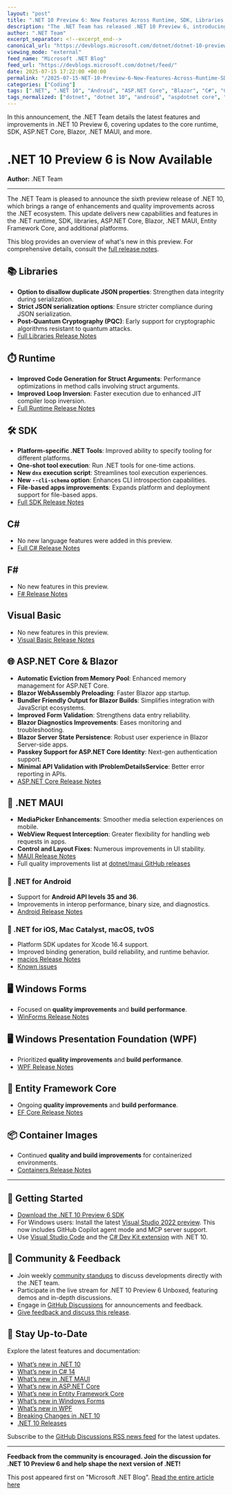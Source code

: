 ```yaml
---
layout: "post"
title: ".NET 10 Preview 6: New Features Across Runtime, SDK, Libraries, ASP.NET Core, Blazor, and More"
description: "The .NET Team has released .NET 10 Preview 6, introducing enhancements in the runtime, SDK, libraries, ASP.NET Core, Blazor, .NET MAUI, and more. Key updates include Post-Quantum Cryptography, improved code generation, Blazor diagnostics, MAUI enhancements, and early support for Android API 35/36. Full release notes are available."
author: ".NET Team"
excerpt_separator: <!--excerpt_end-->
canonical_url: "https://devblogs.microsoft.com/dotnet/dotnet-10-preview-6/"
viewing_mode: "external"
feed_name: "Microsoft .NET Blog"
feed_url: "https://devblogs.microsoft.com/dotnet/feed/"
date: 2025-07-15 17:22:00 +00:00
permalink: "/2025-07-15-NET-10-Preview-6-New-Features-Across-Runtime-SDK-Libraries-ASPNET-Core-Blazor-and-More.html"
categories: ["Coding"]
tags: [".NET", ".NET 10", "Android", "ASP.NET Core", "Blazor", "C#", "Coding", "Containers", "EF Core", "Featured", "Ios", "JSON Serialization", "Mac Catalyst", "MAUI", "News", "Post Quantum Cryptography", "VS", "WinForms", "WPF"]
tags_normalized: ["dotnet", "dotnet 10", "android", "aspdotnet core", "blazor", "csharp", "coding", "containers", "ef core", "featured", "ios", "json serialization", "mac catalyst", "maui", "news", "post quantum cryptography", "vs", "winforms", "wpf"]
---
```


In this announcement, the .NET Team details the latest features and improvements in .NET 10 Preview 6, covering updates to the core runtime, SDK, ASP.NET Core, Blazor, .NET MAUI, and more.<!--excerpt_end-->

# .NET 10 Preview 6 is Now Available

**Author:** .NET Team

---

The .NET Team is pleased to announce the sixth preview release of .NET 10, which brings a range of enhancements and quality improvements across the .NET ecosystem. This update delivers new capabilities and features in the .NET runtime, SDK, libraries, ASP.NET Core, Blazor, .NET MAUI, Entity Framework Core, and additional platforms.

This blog provides an overview of what's new in this preview. For comprehensive details, consult the [full release notes](https://github.com/dotnet/core/tree/main/release-notes/10.0/).

## 📚 Libraries

- **Option to disallow duplicate JSON properties**: Strengthen data integrity during serialization.
- **Strict JSON serialization options**: Ensure stricter compliance during JSON serialization.
- **Post-Quantum Cryptography (PQC)**: Early support for cryptographic algorithms resistant to quantum attacks.
- [Full Libraries Release Notes](https://github.com/dotnet/core/blob/main/release-notes/10.0/preview/preview6/libraries.md)

## ⏱️ Runtime

- **Improved Code Generation for Struct Arguments**: Performance optimizations in method calls involving struct arguments.
- **Improved Loop Inversion**: Faster execution due to enhanced JIT compiler loop inversion.
- [Full Runtime Release Notes](https://github.com/dotnet/core/blob/main/release-notes/10.0/preview/preview6/runtime.md)

## 🛠️ SDK

- **Platform-specific .NET Tools**: Improved ability to specify tooling for different platforms.
- **One-shot tool execution**: Run .NET tools for one-time actions.
- **New `dnx` execution script**: Streamlines tool execution experiences.
- **New `--cli-schema` option**: Enhances CLI introspection capabilities.
- **File-based apps improvements**: Expands platform and deployment support for file-based apps.
- [Full SDK Release Notes](https://github.com/dotnet/core/blob/main/release-notes/10.0/preview/preview6/sdk.md)

## C#

- No new language features were added in this preview.
- [Full C# Release Notes](https://github.com/dotnet/core/blob/main/release-notes/10.0/preview/preview6/csharp.md)

## F#

- No new features in this preview.
- [F# Release Notes](https://github.com/dotnet/core/blob/main/release-notes/10.0/preview/preview6/fsharp.md)

## Visual Basic

- No new features in this preview.
- [Visual Basic Release Notes](https://github.com/dotnet/core/blob/main/release-notes/10.0/preview/preview6/visualbasic.md)

## 🌐 ASP.NET Core & Blazor

- **Automatic Eviction from Memory Pool**: Enhanced memory management for ASP.NET Core.
- **Blazor WebAssembly Preloading**: Faster Blazor app startup.
- **Bundler Friendly Output for Blazor Builds**: Simplifies integration with JavaScript ecosystems.
- **Improved Form Validation**: Strengthens data entry reliability.
- **Blazor Diagnostics Improvements**: Eases monitoring and troubleshooting.
- **Blazor Server State Persistence**: Robust user experience in Blazor Server-side apps.
- **Passkey Support for ASP.NET Core Identity**: Next-gen authentication support.
- **Minimal API Validation with IProblemDetailsService**: Better error reporting in APIs.
- [ASP.NET Core Release Notes](https://github.com/dotnet/core/blob/main/release-notes/10.0/preview/preview6/aspnetcore.md)

## 📱 .NET MAUI

- **MediaPicker Enhancements**: Smoother media selection experiences on mobile.
- **WebView Request Interception**: Greater flexibility for handling web requests in apps.
- **Control and Layout Fixes**: Numerous improvements in UI stability.
- [MAUI Release Notes](https://github.com/dotnet/core/blob/main/release-notes/10.0/preview/preview6/dotnetmaui.md)
- Full quality improvements list at [dotnet/maui GitHub releases](https://github.com/dotnet/maui/releases/)

### 🤖 .NET for Android

- Support for **Android API levels 35 and 36**.
- Improvements in interop performance, binary size, and diagnostics.
- [Android Release Notes](https://github.com/dotnet/android/releases/)

### 🍎 .NET for iOS, Mac Catalyst, macOS, tvOS

- Platform SDK updates for Xcode 16.4 support.
- Improved binding generation, build reliability, and runtime behavior.
- [macios Release Notes](https://github.com/dotnet/macios/releases/)
- [Known issues](https://github.com/dotnet/macios/wiki/Known-issues-in-.NET10)

## 🖥️ Windows Forms

- Focused on **quality improvements** and **build performance**.
- [WinForms Release Notes](https://github.com/dotnet/core/blob/main/release-notes/10.0/preview/preview6/winforms.md)

## 🖥️ Windows Presentation Foundation (WPF)

- Prioritized **quality improvements** and **build performance**.
- [WPF Release Notes](https://github.com/dotnet/core/blob/main/release-notes/10.0/preview/preview6/wpf.md)

## 🎁 Entity Framework Core

- Ongoing **quality improvements** and **build performance**.
- [EF Core Release Notes](https://github.com/dotnet/core/blob/main/release-notes/10.0/preview/preview6/efcore.md)

## 📦 Container Images

- Continued **quality and build improvements** for containerized environments.
- [Containers Release Notes](https://github.com/dotnet/core/blob/main/release-notes/10.0/preview/preview6/containers.md)

---

## 🚀 Getting Started

- [Download the .NET 10 Preview 6 SDK](https://get.dot.net/10)
- For Windows users: Install the latest [Visual Studio 2022 preview](https://visualstudio.microsoft.com/vs/preview/). This now includes GitHub Copilot agent mode and MCP server support.
- Use [Visual Studio Code](https://code.visualstudio.com/) and the [C# Dev Kit extension](https://marketplace.visualstudio.com/items?itemName=ms-dotnettools.csdevkit) with .NET 10.

## 💬 Community & Feedback

- Join weekly [community standups](https://dotnet.microsoft.com/live/community-standup) to discuss developments directly with the .NET team.
- Participate in the live stream for .NET 10 Preview 6 Unboxed, featuring demos and in-depth discussions.
- Engage in [GitHub Discussions](https://github.com/dotnet/core/discussions/categories/news) for announcements and feedback.
- [Give feedback and discuss this release](https://aka.ms/dotnet/10/preview6).

## 📰 Stay Up-to-Date

Explore the latest features and documentation:

- [What’s new in .NET 10](https://learn.microsoft.com/dotnet/core/whats-new/dotnet-10/overview)
- [What’s new in C# 14](https://learn.microsoft.com/dotnet/csharp/whats-new/csharp-14)
- [What’s new in .NET MAUI](https://learn.microsoft.com/dotnet/maui/whats-new/dotnet-10)
- [What’s new in ASP.NET Core](https://learn.microsoft.com/aspnet/core/release-notes/aspnetcore-10.0)
- [What’s new in Entity Framework Core](https://learn.microsoft.com/ef/core/what-is-new/ef-core-10.0/whatsnew)
- [What’s new in Windows Forms](https://learn.microsoft.com/dotnet/desktop/winforms/whats-new/net100)
- [What’s new in WPF](https://learn.microsoft.com/dotnet/desktop/wpf/whats-new/net100)
- [Breaking Changes in .NET 10](https://learn.microsoft.com/dotnet/core/compatibility/10.0)
- [.NET 10 Releases](https://github.com/dotnet/core/blob/main/release-notes/10.0/README.md)

Subscribe to the [GitHub Discussions RSS news feed](https://github.com/dotnet/core/discussions/categories/news.atom) for the latest updates.

---

**Feedback from the community is encouraged. Join the discussion for .NET 10 Preview 6 and help shape the next version of .NET!**

This post appeared first on "Microsoft .NET Blog". [Read the entire article here](https://devblogs.microsoft.com/dotnet/dotnet-10-preview-6/)
